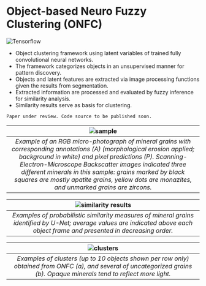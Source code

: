 # Object-based Neuro Fuzzy Clustering (ONFC)
![Tensorflow](https://img.shields.io/badge/Implemented%20in-Tensorflow-green.svg) <br>

- Object clustering framework using latent variables of trained fully convolutional neural networks.
- The framework categorizes objects in an unsupervised manner for pattern discovery. 
- Objects and latent features are extracted via image processing functions given the results from segmentation.
- Extracted information are processed and evaluated by fuzzy inference for similarity analysis.
- Similarity results serve as basis for clustering.

`Paper under review. Code source to be published soon.`

| ![sample](https://raw.githubusercontent.com/cjuliani/tf-object-neuro-fuzzy-clustering/main/sample.PNG) |
|:--:|
| *Example of an RGB micro-photograph of mineral grains with corresponding annotations (A) (morphological erosion applied; background in white) and pixel predictions (P). Scanning-Electron-Microscope Backscatter images indicated three different minerals in this sample: grains marked by black squares are mostly apatite grains, yellow dots are monazites, and unmarked grains are zircons.*

| ![similarity results](https://raw.githubusercontent.com/cjuliani/tf-object-neuro-fuzzy-clustering/main/similarity.PNG) |
|:--:|
| *Examples of probabilistic similarity measures of mineral grains identified by U-Net; average values are indicated above each object frame and presented in decreasing order.*

| ![clusters](https://raw.githubusercontent.com/cjuliani/tf-object-neuro-fuzzy-clustering/main/clusters.PNG) |
|:--:|
| *Examples of clusters (up to 10 objects shown per row only) obtained from ONFC (a), and several of uncategorized grains (b). Opaque minerals tend to reflect more light.*
